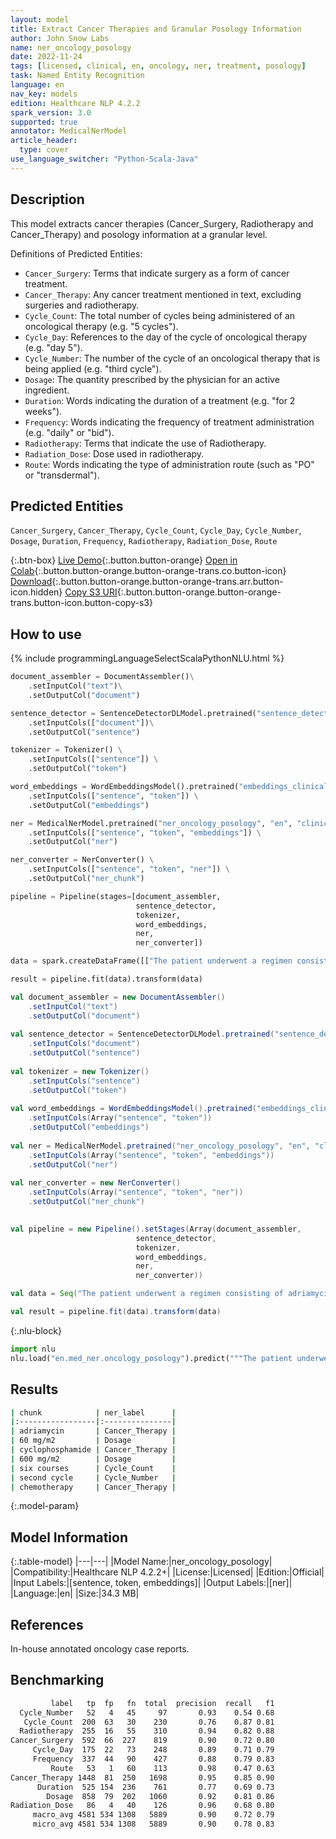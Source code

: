 ```yaml
---
layout: model
title: Extract Cancer Therapies and Granular Posology Information
author: John Snow Labs
name: ner_oncology_posology
date: 2022-11-24
tags: [licensed, clinical, en, oncology, ner, treatment, posology]
task: Named Entity Recognition
language: en
nav_key: models
edition: Healthcare NLP 4.2.2
spark_version: 3.0
supported: true
annotator: MedicalNerModel
article_header:
  type: cover
use_language_switcher: "Python-Scala-Java"
---
```


## Description

This model extracts cancer therapies (Cancer_Surgery, Radiotherapy and Cancer_Therapy) and posology information at a granular level.

Definitions of Predicted Entities:

- `Cancer_Surgery`: Terms that indicate surgery as a form of cancer treatment.
- `Cancer_Therapy`: Any cancer treatment mentioned in text, excluding surgeries and radiotherapy.
- `Cycle_Count`: The total number of cycles being administered of an oncological therapy (e.g. "5 cycles"). 
- `Cycle_Day`: References to the day of the cycle of oncological therapy (e.g. "day 5").
- `Cycle_Number`: The number of the cycle of an oncological therapy that is being applied (e.g. "third cycle").
- `Dosage`: The quantity prescribed by the physician for an active ingredient.
- `Duration`: Words indicating the duration of a treatment (e.g. "for 2 weeks").
- `Frequency`: Words indicating the frequency of treatment administration (e.g. "daily" or "bid").
- `Radiotherapy`: Terms that indicate the use of Radiotherapy.
- `Radiation_Dose`: Dose used in radiotherapy.
- `Route`: Words indicating the type of administration route (such as "PO" or "transdermal").


## Predicted Entities

`Cancer_Surgery`, `Cancer_Therapy`, `Cycle_Count`, `Cycle_Day`, `Cycle_Number`, `Dosage`, `Duration`, `Frequency`, `Radiotherapy`, `Radiation_Dose`, `Route`


{:.btn-box}
[Live Demo](https://demo.johnsnowlabs.com/healthcare/NER_ONCOLOGY_CLINICAL/){:.button.button-orange}
[Open in Colab](https://colab.research.google.com/github/JohnSnowLabs/spark-nlp-workshop/blob/master/tutorials/Certification_Trainings/Healthcare/27.Oncology_Model.ipynb){:.button.button-orange.button-orange-trans.co.button-icon}
[Download](https://s3.amazonaws.com/auxdata.johnsnowlabs.com/clinical/models/ner_oncology_posology_en_4.2.2_3.0_1669306988706.zip){:.button.button-orange.button-orange-trans.arr.button-icon.hidden}
[Copy S3 URI](s3://auxdata.johnsnowlabs.com/clinical/models/ner_oncology_posology_en_4.2.2_3.0_1669306988706.zip){:.button.button-orange.button-orange-trans.button-icon.button-copy-s3}

## How to use



<div class="tabs-box" markdown="1">
{% include programmingLanguageSelectScalaPythonNLU.html %}

```python
document_assembler = DocumentAssembler()\
    .setInputCol("text")\
    .setOutputCol("document")

sentence_detector = SentenceDetectorDLModel.pretrained("sentence_detector_dl_healthcare","en","clinical/models")\
    .setInputCols(["document"])\
    .setOutputCol("sentence")

tokenizer = Tokenizer() \
    .setInputCols(["sentence"]) \
    .setOutputCol("token")

word_embeddings = WordEmbeddingsModel().pretrained("embeddings_clinical", "en", "clinical/models")\
    .setInputCols(["sentence", "token"]) \
    .setOutputCol("embeddings")                

ner = MedicalNerModel.pretrained("ner_oncology_posology", "en", "clinical/models") \
    .setInputCols(["sentence", "token", "embeddings"]) \
    .setOutputCol("ner")

ner_converter = NerConverter() \
    .setInputCols(["sentence", "token", "ner"]) \
    .setOutputCol("ner_chunk")

pipeline = Pipeline(stages=[document_assembler,
                            sentence_detector,
                            tokenizer,
                            word_embeddings,
                            ner,
                            ner_converter])

data = spark.createDataFrame([["The patient underwent a regimen consisting of adriamycin (60 mg/m2) and cyclophosphamide (600 mg/m2) over six courses. She is currently receiving his second cycle of chemotherapy and is in good overall condition."]]).toDF("text")

result = pipeline.fit(data).transform(data)
```
```scala
val document_assembler = new DocumentAssembler()
    .setInputCol("text")
    .setOutputCol("document")
    
val sentence_detector = SentenceDetectorDLModel.pretrained("sentence_detector_dl_healthcare","en","clinical/models")
    .setInputCols("document")
    .setOutputCol("sentence")
    
val tokenizer = new Tokenizer()
    .setInputCols("sentence")
    .setOutputCol("token")
    
val word_embeddings = WordEmbeddingsModel().pretrained("embeddings_clinical", "en", "clinical/models")
    .setInputCols(Array("sentence", "token"))
    .setOutputCol("embeddings")                
    
val ner = MedicalNerModel.pretrained("ner_oncology_posology", "en", "clinical/models")
    .setInputCols(Array("sentence", "token", "embeddings"))
    .setOutputCol("ner")
    
val ner_converter = new NerConverter()
    .setInputCols(Array("sentence", "token", "ner"))
    .setOutputCol("ner_chunk")

        
val pipeline = new Pipeline().setStages(Array(document_assembler,
                            sentence_detector,
                            tokenizer,
                            word_embeddings,
                            ner,
                            ner_converter))    

val data = Seq("The patient underwent a regimen consisting of adriamycin (60 mg/m2) and cyclophosphamide (600 mg/m2) over six courses. She is currently receiving his second cycle of chemotherapy and is in good overall condition.").toDS.toDF("text")

val result = pipeline.fit(data).transform(data)
```


{:.nlu-block}
```python
import nlu
nlu.load("en.med_ner.oncology_posology").predict("""The patient underwent a regimen consisting of adriamycin (60 mg/m2) and cyclophosphamide (600 mg/m2) over six courses. She is currently receiving his second cycle of chemotherapy and is in good overall condition.""")
```

</div>

## Results

```bash
| chunk            | ner_label      |
|:-----------------|:---------------|
| adriamycin       | Cancer_Therapy |
| 60 mg/m2         | Dosage         |
| cyclophosphamide | Cancer_Therapy |
| 600 mg/m2        | Dosage         |
| six courses      | Cycle_Count    |
| second cycle     | Cycle_Number   |
| chemotherapy     | Cancer_Therapy |
```

{:.model-param}
## Model Information

{:.table-model}
|---|---|
|Model Name:|ner_oncology_posology|
|Compatibility:|Healthcare NLP 4.2.2+|
|License:|Licensed|
|Edition:|Official|
|Input Labels:|[sentence, token, embeddings]|
|Output Labels:|[ner]|
|Language:|en|
|Size:|34.3 MB|

## References

In-house annotated oncology case reports.

## Benchmarking

```bash
         label   tp  fp   fn  total  precision  recall   f1
  Cycle_Number   52   4   45     97       0.93    0.54 0.68
   Cycle_Count  200  63   30    230       0.76    0.87 0.81
  Radiotherapy  255  16   55    310       0.94    0.82 0.88
Cancer_Surgery  592  66  227    819       0.90    0.72 0.80
     Cycle_Day  175  22   73    248       0.89    0.71 0.79
     Frequency  337  44   90    427       0.88    0.79 0.83
         Route   53   1   60    113       0.98    0.47 0.63
Cancer_Therapy 1448  81  250   1698       0.95    0.85 0.90
      Duration  525 154  236    761       0.77    0.69 0.73
        Dosage  858  79  202   1060       0.92    0.81 0.86
Radiation_Dose   86   4   40    126       0.96    0.68 0.80
     macro_avg 4581 534 1308   5889       0.90    0.72 0.79
     micro_avg 4581 534 1308   5889       0.90    0.78 0.83
```